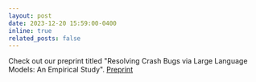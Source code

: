 ```yaml
---
layout: post
date: 2023-12-20 15:59:00-0400
inline: true
related_posts: false
---
```


Check out our preprint titled "Resolving Crash Bugs via Large Language Models: An Empirical Study". [Preprint](https://arxiv.org/abs/2312.10448)

<!--
A simple inline announcement with Markdown emoji! :sparkles: :smile:
-->